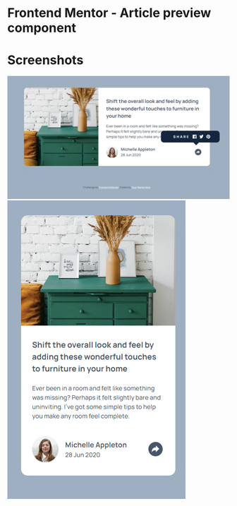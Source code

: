 # Frontend Mentor - Article preview component

# Screenshots
![](./design/screenshot-desktop.png)
![](./design/screenshot-mobile.png)


